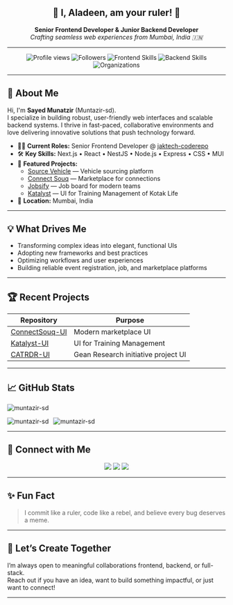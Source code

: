 <h2 align="center">👑 I, Aladeen, am your ruler! 👑</h2>
<p align="center">
  <b>Senior Frontend Developer & Junior Backend Developer</b><br>
  <i>Crafting seamless web experiences from Mumbai, India 🇮🇳</i>
</p>

---

<p align="center">
  <img src="https://komarev.com/ghpvc/?username=muntazir-sd&label=Profile%20views&color=0e75b6&style=flat" alt="Profile views" />
  <img src="https://img.shields.io/github/followers/Muntazir-sd?style=social" alt="Followers" />
  <img src="https://img.shields.io/badge/Frontend-Next.js%20|%20React%20|%20MUI-blueviolet?logo=react&logoColor=white" alt="Frontend Skills" />
  <img src="https://img.shields.io/badge/Backend-Node.js%20|%20NestJS%20|%20Express-brightgreen?logo=node.js&logoColor=white" alt="Backend Skills" />
  <img src="https://img.shields.io/badge/Organizations-jaktech--coderepo%20|%20dev--cubosquare-orange" alt="Organizations" />
</p>

---

## 🚀 About Me

Hi, I'm **Sayed Munatzir** (Muntazir-sd).  
I specialize in building robust, user-friendly web interfaces and scalable backend systems. I thrive in fast-paced, collaborative environments and love delivering innovative solutions that push technology forward.

- 🧑‍💻 **Current Roles:** Senior Frontend Developer @ [jaktech-coderepo](https://github.com/jaktech-coderepo)
- 🛠️ **Key Skills:** Next.js • React • NestJS • Node.js • Express • CSS • MUI
- 🌟 **Featured Projects:**
  - [Source Vehicle](https://www.sourcevehicle.com/) — Vehicle sourcing platform
  - [Connect Souq](https://connect-souq-ui.vercel.app/) — Marketplace for connections
  - [Jobsify](https://campus.jobsyfi.ai/) — Job board for modern teams
  - [Katalyst](https://www.bigkatalyst.com/) — UI for Training Management of Kotak Life
- 📍 **Location:** Mumbai, India

---

## 💡 What Drives Me

- Transforming complex ideas into elegant, functional UIs
- Adopting new frameworks and best practices
- Optimizing workflows and user experiences
- Building reliable event registration, job, and marketplace platforms

---

## 🏆 Recent Projects

| Repository | Purpose |
|------------|---------|
| [ConnectSouq-UI](https://github.com/jaktech-coderepo/ConnectSouq-UI) | Modern marketplace UI |
| [Katalyst-UI](https://github.com/jaktech-coderepo/Katalyst-UI) | UI for Training Management |
| [CATRDR-UI](https://github.com/jaktech-coderepo/CATRDR-UI) | Gean Research initiative project UI |

---

## 📈 GitHub Stats

<p align="left"> <img src="https://github-profile-trophy-orcin.vercel.app/?username=muntazir-sd&theme=gruvbox&margin-w=5&column=9&no-frame=true" alt="muntazir-sd" /> </p>
&nbsp;<img align="left" src="https://github-readme-stats-seven-kappa-83.vercel.app/api?username=muntazir-sd&show_icons=true&include_all_commits=true&hide_border=true&theme=gruvbox" alt="muntazir-sd" />
<img src="https://github-readme-stats-seven-kappa-83.vercel.app/api/top-langs?username=muntazir-sd&show_icons=true&locale=en&layout=compact&count-private=true&langs_count=20&theme=gruvbox" alt="muntazir-sd" />
<p></p>

---

## 🔗 Connect with Me

<div align="center">
  <a href="https://github.com/Muntazir-sd"><img src="https://img.shields.io/badge/GitHub-Muntazir--sd-181717?logo=github" /></a>
  <a href="https://twitter.com/MuntazirAs9"><img src="https://img.shields.io/badge/Twitter-@MuntazirAs9-1DA1F2?logo=twitter" /></a>
  <a href="mailto:sayedmuntazir007@gmail.com"><img src="https://img.shields.io/badge/Email-sayedmuntazir007@gmail.com-D14836?logo=gmail" /></a>
</div>

---

## ✨ Fun Fact

> I commit like a ruler, code like a rebel, and believe every bug deserves a meme.

---

## 🤝 Let’s Create Together

I’m always open to meaningful collaborations frontend, backend, or full-stack.  
Reach out if you have an idea, want to build something impactful, or just want to connect!

---

<!-- Let's build, innovate, and conquer some code! 👑 -->
